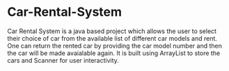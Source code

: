 # Car-Rental-System
Car Rental System is a java based project which allows the user to select their choice of car from the available list of different car models and rent. One can return the rented car by providing the car model number and then the car will be made avaialable again. It is built using ArrayList to store the cars and Scanner for user interactivity.
